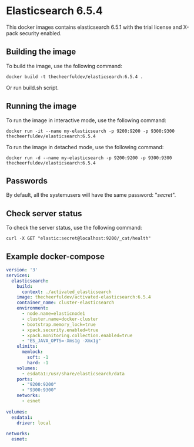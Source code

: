 # Elasticsearch 6.5.4

This docker images contains elasticsearch 6.5.1 with the trial license and X-pack security enabled. 

## Building the image

To build the image, use the following command:

```console
docker build -t thecheerfuldev/elasticsearch:6.5.4 .
```

Or run build.sh script.

## Running the image
To run the image in interactive mode, use the following command:

```console
docker run -it --name my-elasticsearch -p 9200:9200 -p 9300:9300 thecheerfuldev/elasticsearch:6.5.4
```

To run the image in detached mode, use the following command:

```console
docker run -d --name my-elasticsearch -p 9200:9200 -p 9300:9300 thecheerfuldev/elasticsearch:6.5.4
```

## Passwords

By default, all the systemusers will have the same password: "_secret_".

## Check server status

To check the server status, use the following command:

```console
curl -X GET "elastic:secret@localhost:9200/_cat/health"
```

## Example docker-compose

```yaml
version: '3'
services:
  elasticsearch:
    build:
      context: ./activated_elasticsearch
    image: thecheerfuldev/activated-elasticsearch:6.5.4
    container_name: cluster-elasticsearch
    environment:
      - node.name=elasticnode1
      - cluster.name=docker-cluster
      - bootstrap.memory_lock=true
      - xpack.security.enabled=true
      - xpack.monitoring.collection.enabled=true
      - "ES_JAVA_OPTS=-Xms1g -Xmx1g"
    ulimits:
      memlock:
        soft: -1
        hard: -1
    volumes:
      - esdata1:/usr/share/elasticsearch/data
    ports:
      - "9200:9200"
      - "9300:9300"
    networks:
      - esnet
        
volumes:
  esdata1:
    driver: local
  
networks:
  esnet:
```
